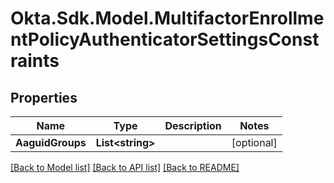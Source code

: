 # Okta.Sdk.Model.MultifactorEnrollmentPolicyAuthenticatorSettingsConstraints

## Properties

Name | Type | Description | Notes
------------ | ------------- | ------------- | -------------
**AaguidGroups** | **List&lt;string&gt;** |  | [optional] 

[[Back to Model list]](../README.md#documentation-for-models) [[Back to API list]](../README.md#documentation-for-api-endpoints) [[Back to README]](../README.md)

